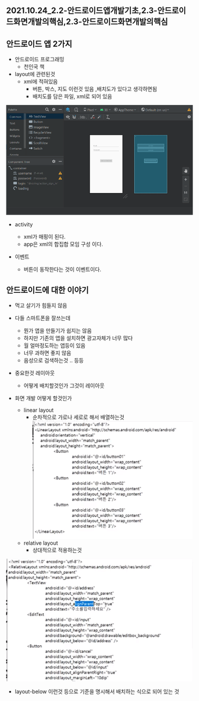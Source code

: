 ## 2021.10.24_2.2-안드로이드앱개발기초,2.3-안드로이드화면개발의핵심,2.3-안드로이드화면개발의핵심

## 안드로이드 앱 2가지

- 안드로이드 프로그래밍
  - 천인국 책
- layout에 관련된것
  - xml에 적혀있음
    - 버튼, 박스, 지도 이런것 있음 ,배치도가 있다고 생각하면됨
    - 배치도를 담은 파일, xml로 되어 있음 

![image-20211024220517368](2021.10.24_2.2-안드로이드앱개발기초,2.3-안드로이드화면개발의핵심.assets/image-20211024220517368.png)

- activity
  - xml가 매핑이 된다.
  - app은 xml의 합집합 모임 구성 이다.

- 이벤트
  - 버튼이 동작한다는 것이 이벤트이다.

## 안드로이드에 대한 이야기

- 먹고 살기가 힘들지 않음

- 다들 스마트폰을 잘쓰는데

  - 뭔가 앱을 만들기가 쉽지는 않음
  - 하지만 기존의 앱을 설치하면 광고자체가 너무 많다
  - 월 얼마정도하는 앱등이 있음
  - 너무 과하면 좋지 않음
  - 음성으로 검색하는것 .. 등등

- 중요한것 레이아웃

  - 어떻게 배치할것인가 그것이 레이아웃

- 화면 개발 어떻게 할것인가

  - linear layout
    - 순차적으로 가로나 세로로 해서 배열하는것
![image-20211024221348178](2021.10.24_2.2-안드로이드앱개발기초,2.3-안드로이드화면개발의핵심.assets/image-20211024221348178.png)
  - relative layout
    - 상대적으로 적용하는것

![image-20211024221420816](2021.10.24_2.2-안드로이드앱개발기초,2.3-안드로이드화면개발의핵심.assets/image-20211024221420816.png)

- layout-below 이런것 등으로 기준을 명시해서 배치하는 식으로 되어 있는 것